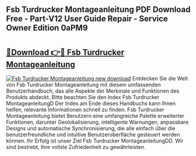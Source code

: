 ## Fsb Turdrucker Montageanleitung PDF Download Free - Part-V12 User Guide Repair - Service Owner Edition 0aPM9

# <h2><a href="http://df6m6y.blite.top/?on=Fsb+Turdrucker+Montageanleitung">🔗Download 👉🔴 Fsb Turdrucker Montageanleitung</a></h2>

[![Fsb Turdrucker Montageanleitung new download](https://i.imgur.com/lujVjoI.png)](http://df6m6y.blite.top/?on=Fsb+Turdrucker+Montageanleitung)
Entdecken Sie die Welt von Fsb Turdrucker Montageanleitung mit diesem umfassenden Benutzerhandbuch, das alle Aspekte der Merkmale und Funktionen des Produkts abdeckt. Bitte beachten Sie den Index Fsb Turdrucker MontageanleitungD Der Index am Ende dieses Handbuchs kann Ihnen helfen, relevante Informationen schnell zu finden. Fsb Turdrucker Montageanleitung bietet Benutzern eine umfangreiche Palette erweiterter Funktionen, darunter Geolokalisierung, intelligente Warnungen, anpassbare Designs und automatische Synchronisierung, die alle einfach über die benutzerfreundliche und intuitive Benutzeroberfläche gesteuert werden können. Ihr Erfolg ist unser Ziel Fsb Turdrucker MontageanleitungDD. Wir sind bestrebt, Ihre vollste Zufriedenheit zu gewährleisten.
